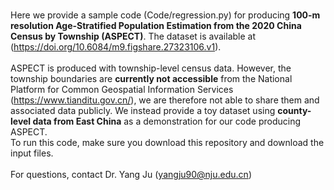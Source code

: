 <br>Here we provide a sample code (Code/regression.py) for producing **100-m resolution Age-Stratified Population Estimation from the 2020 China Census by Township (ASPECT)**. The dataset is available at (https://doi.org/10.6084/m9.figshare.27323106.v1).<br/>
<br>ASPECT is produced with township-level census data. However, the township boundaries are **currently not accessible** from the National Platform for Common Geospatial Information Services (https://www.tianditu.gov.cn/), we are therefore not able to share them and associated data publicly. 
We instead provide a toy dataset using **county-level data from East China** as a demonstration for our code producing ASPECT.<br/> To run this code, make sure you download this repository and download the input files.<br/>
<br>For questions, contact Dr. Yang Ju (yangju90@nju.edu.cn) <br/>
